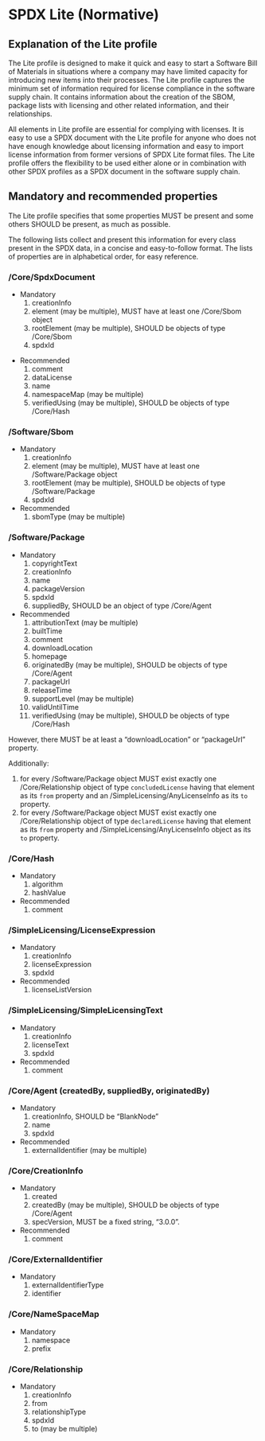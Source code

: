 # SPDX Lite (Normative)

## Explanation of the Lite profile

The Lite profile is designed to make it quick and easy to start a Software Bill of Materials
in situations where a company may have limited capacity for introducing new items into their processes.
The Lite profile captures the minimum set of information required
for license compliance in the software supply chain.
It contains information about the creation of the SBOM,
package lists with licensing and other related information,
and their relationships.

All elements in Lite profile are essential for complying with licenses.
It is easy to use a SPDX document with the Lite profile
for anyone who does not have enough knowledge about licensing information
and easy to import license information from former versions of SPDX Lite format files.
The Lite profile offers the flexibility to be used either alone
or in combination with other SPDX profiles
as a SPDX document in the software supply chain.

## Mandatory and recommended properties

The Lite profile specifies that some properties MUST be present
and some others SHOULD be present, as much as possible.

The following lists collect and present this information
for every class present in the SPDX data,
in a concise and easy-to-follow format.
The lists of properties are in alphabetical order, for easy reference.

### /Core/SpdxDocument

* Mandatory
    1. creationInfo
    1. element (may be multiple), MUST have at least one /Core/Sbom object
    1. rootElement (may be multiple), SHOULD be objects of type /Core/Sbom
    1. spdxId
- Recommended
    1. comment
    1. dataLicense
    1. name
    1. namespaceMap (may be multiple)
    1. verifiedUsing (may be multiple), SHOULD be objects of type /Core/Hash

### /Software/Sbom

- Mandatory
    1. creationInfo
    1. element (may be multiple), MUST have at least one /Software/Package object
    1. rootElement (may be multiple), SHOULD be objects of type /Software/Package
    1. spdxId
- Recommended
    1. sbomType (may be multiple)

### /Software/Package

- Mandatory
    1. copyrightText
    1. creationInfo
    1. name
    1. packageVersion
    1. spdxId
    1. suppliedBy, SHOULD be an object of type /Core/Agent
- Recommended
    1. attributionText (may be multiple)
    1. builtTime
    1. comment
    1. downloadLocation
    1. homepage
    1. originatedBy (may be multiple), SHOULD be objects of type /Core/Agent
    1. packageUrl
    1. releaseTime
    1. supportLevel (may be multiple)
    1. validUntilTime
    1. verifiedUsing (may be multiple), SHOULD be objects of type /Core/Hash

However, there MUST be at least a “downloadLocation” or “packageUrl” property.

Additionally:

1. for every /Software/Package object MUST exist exactly one /Core/Relationship object of type `concludedLicense` having that element as its `from` property and an /SimpleLicensing/AnyLicenseInfo as its `to` property.
1. for every /Software/Package object MUST exist exactly one /Core/Relationship object of type `declaredLicense` having that element as its `from` property and  /SimpleLicensing/AnyLicenseInfo object as its `to` property.

### /Core/Hash

- Mandatory
    1. algorithm
    1. hashValue
- Recommended
    1. comment

### /SimpleLicensing/LicenseExpression

- Mandatory
    1. creationInfo
    1. licenseExpression
    1. spdxId
- Recommended
    1. licenseListVersion

### /SimpleLicensing/SimpleLicensingText

- Mandatory
    1. creationInfo
    1. licenseText
    1. spdxId
- Recommended
    1. comment

### /Core/Agent (createdBy, suppliedBy, originatedBy)

- Mandatory
    1. creationInfo, SHOULD be “BlankNode”
    1. name
    1. spdxId
- Recommended
    1. externalIdentifier (may be multiple)

### /Core/CreationInfo

- Mandatory
    1. created
    1. createdBy (may be multiple), SHOULD be objects of type /Core/Agent
    1. specVersion, MUST be a fixed string, “3.0.0”.
- Recommended
    1. comment

### /Core/ExternalIdentifier

- Mandatory
    1. externalIdentifierType
    1. identifier

### /Core/NameSpaceMap

- Mandatory
    1. namespace
    1. prefix

### /Core/Relationship

- Mandatory
    1. creationInfo
    1. from
    1. relationshipType
    1. spdxId
    1. to (may be multiple)

